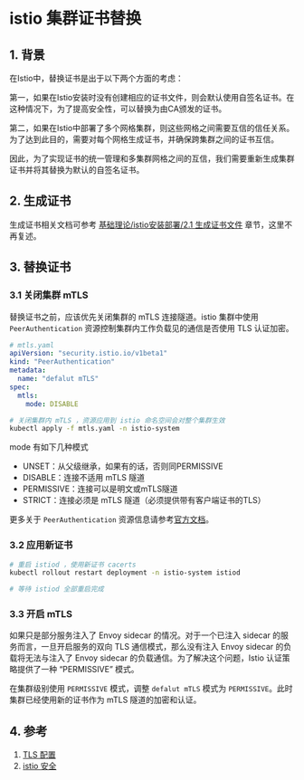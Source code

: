 # istio 集群证书替换

## 1. 背景

在Istio中，替换证书是出于以下两个方面的考虑：

第一，如果在Istio安装时没有创建相应的证书文件，则会默认使用自签名证书。在这种情况下，为了提高安全性，可以替换为由CA颁发的证书。

第二，如果在Istio中部署了多个网格集群，则这些网格之间需要互信的信任关系。为了达到此目的，需要对每个网格生成证书，并确保跨集群之间的证书互信。

因此，为了实现证书的统一管理和多集群网格之间的互信，我们需要重新生成集群证书并将其替换为默认的自签名证书。

## 2. 生成证书

生成证书相关文档可参考 [基础理论/istio安装部署/2.1 生成证书文件](https://istio-opt.gitbook.io/istioopt/li-lun-ji-chu/istio-an-zhuang-bu-shu#2.1-sheng-cheng-zheng-shu-wen-jian) 章节，这里不再复述。


## 3. 替换证书

### 3.1 关闭集群 mTLS

替换证书之前，应该优先关闭集群的 mTLS 连接隧道。istio 集群中使用 `PeerAuthentication` 资源控制集群内工作负载见的通信是否使用 TLS 认证加密。

```yaml
# mtls.yaml
apiVersion: "security.istio.io/v1beta1"
kind: "PeerAuthentication"
metadata:
  name: "defalut mTLS"
spec:
  mtls:
    mode: DISABLE
```

```bash
# 关闭集群内 mTLS ，资源应用到 istio 命名空间会对整个集群生效
kubectl apply -f mtls.yaml -n istio-system
```

mode 有如下几种模式
- UNSET：从父级继承，如果有的话，否则同PERMISSIVE
- DISABLE：连接不适用 mTLS 隧道
- PERMISSIVE：连接可以是明文或mTLS隧道
- STRICT：连接必须是 mTLS 隧道（必须提供带有客户端证书的TLS）

更多关于 `PeerAuthentication` 资源信息请参考[官方文档](https://istio.io/latest/docs/reference/config/security/peer_authentication/)。

### 3.2 应用新证书

```bash
# 重启 istiod ，使用新证书 cacerts
kubectl rollout restart deployment -n istio-system istiod

# 等待 istiod 全部重启完成
```

### 3.3 开启 mTLS

如果只是部分服务注入了 Envoy sidecar 的情况。对于一个已注入 sidecar 的服务而言，一旦开启服务的双向 TLS 通信模式，那么没有注入 Envoy sidecar 的负载将无法与注入了 Envoy sidecar 的负载通信。为了解决这个问题，Istio 认证策略提供了一种 “PERMISSIVE” 模式。

在集群级别使用 `PERMISSIVE` 模式，调整 `defalut mTLS` 模式为 `PERMISSIVE`。此时集群已经使用新的证书作为 mTLS 隧道的加密和认证。


## 4. 参考

1. [TLS 配置](https://istio.io/v1.14/docs/tasks/security/authentication/mtls-migration/)
2. [istio 安全](https://istio.io/v1.14/docs/concepts/security/)